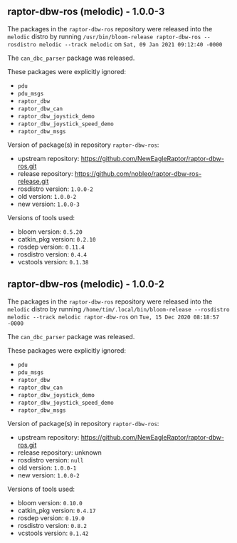 ## raptor-dbw-ros (melodic) - 1.0.0-3

The packages in the `raptor-dbw-ros` repository were released into the `melodic` distro by running `/usr/bin/bloom-release raptor-dbw-ros --rosdistro melodic --track melodic` on `Sat, 09 Jan 2021 09:12:40 -0000`

The `can_dbc_parser` package was released.

These packages were explicitly ignored:
- `pdu`
- `pdu_msgs`
- `raptor_dbw`
- `raptor_dbw_can`
- `raptor_dbw_joystick_demo`
- `raptor_dbw_joystick_speed_demo`
- `raptor_dbw_msgs`

Version of package(s) in repository `raptor-dbw-ros`:
- upstream repository: https://github.com/NewEagleRaptor/raptor-dbw-ros.git
- release repository: https://github.com/nobleo/raptor-dbw-ros-release.git
- rosdistro version: `1.0.0-2`
- old version: `1.0.0-2`
- new version: `1.0.0-3`

Versions of tools used:
- bloom version: `0.5.20`
- catkin_pkg version: `0.2.10`
- rosdep version: `0.11.4`
- rosdistro version: `0.4.4`
- vcstools version: `0.1.38`


## raptor-dbw-ros (melodic) - 1.0.0-2

The packages in the `raptor-dbw-ros` repository were released into the `melodic` distro by running `/home/tim/.local/bin/bloom-release --rosdistro melodic --track melodic raptor-dbw-ros` on `Tue, 15 Dec 2020 08:18:57 -0000`

The `can_dbc_parser` package was released.

These packages were explicitly ignored:
- `pdu`
- `pdu_msgs`
- `raptor_dbw`
- `raptor_dbw_can`
- `raptor_dbw_joystick_demo`
- `raptor_dbw_joystick_speed_demo`
- `raptor_dbw_msgs`

Version of package(s) in repository `raptor-dbw-ros`:

- upstream repository: https://github.com/NewEagleRaptor/raptor-dbw-ros.git
- release repository: unknown
- rosdistro version: `null`
- old version: `1.0.0-1`
- new version: `1.0.0-2`

Versions of tools used:

- bloom version: `0.10.0`
- catkin_pkg version: `0.4.17`
- rosdep version: `0.19.0`
- rosdistro version: `0.8.2`
- vcstools version: `0.1.42`


